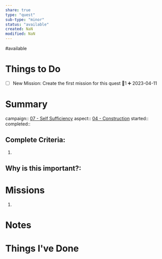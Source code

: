 ```yaml
---
share: true
type: "quest"
sub-type: "minor"
status: "available"
created: NaN 
modified: NaN
---
```

 
#available 
# Things to Do
- [ ] New Mission: Create the first mission for this quest 🥄1 ➕ 2023-04-11 
# Summary
campaign:: [07 - Self Sufficiency](./07%20-%20Self%20Sufficiency.md)
aspect:: [04 - Construction](./04%20-%20Construction.md)
started:: 
completed::
## Complete Criteria:
1. 

## Why is this important?:

# Missions
1.

# Notes

# Things I've Done
